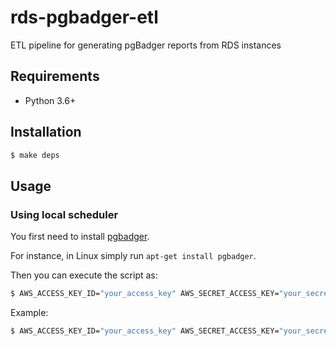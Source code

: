 # rds-pgbadger-etl
ETL pipeline for generating pgBadger reports from RDS instances

## Requirements

- Python 3.6+

## Installation

```bash
$ make deps
```

## Usage

### Using local scheduler
You first need to install [pgbadger](https://github.com/darold/pgbadger).

For instance, in Linux simply run `apt-get install pgbadger`.

Then you can execute the script as:

```bash
$ AWS_ACCESS_KEY_ID="your_access_key" AWS_SECRET_ACCESS_KEY="your_secret_access_key" AWS_DEFAULT_REGION="db_region" python rds_pgbadger.py --target-s3-bucket "name_of_the_bucket" --database-instance-identifier "db_name" --reference-datetime "2019-04-01T10:00:00"
```
Example:
```bash
$ AWS_ACCESS_KEY_ID="your_access_key" AWS_SECRET_ACCESS_KEY="your_secret_access_key" AWS_DEFAULT_REGION="eu-west-1" python rds_pgbadger.py --target-s3-bucket "yoyowallet-prod2-rds-pgbadger-reports" --database-instance-identifier "prod2-v4-readreplica-1" --reference-datetime "2019-04-01T10:00:00"
```
